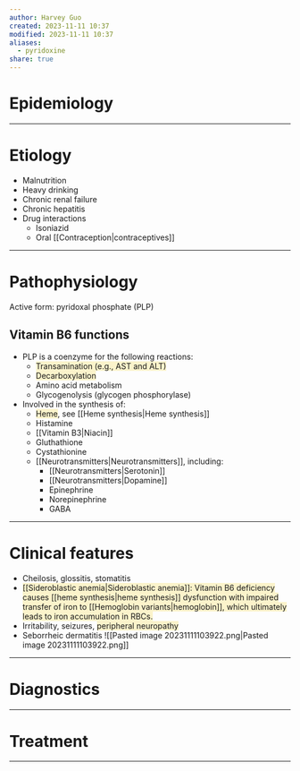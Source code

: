 ```yaml
---
author: Harvey Guo
created: 2023-11-11 10:37
modified: 2023-11-11 10:37
aliases:
  - pyridoxine
share: true
---
```

# Epidemiology


---
# Etiology
- Malnutrition
- Heavy drinking
- Chronic renal failure
- Chronic hepatitis
- Drug interactions
	- Isoniazid 
	- Oral [[Contraception|contraceptives]]

---
# Pathophysiology
Active form: pyridoxal phosphate (PLP)
## Vitamin B6 functions
- PLP is a coenzyme for the following reactions:
	- <span style="background:rgba(240, 200, 0, 0.2)">Transamination (e.g., AST and ALT)</span>
	- <span style="background:rgba(240, 200, 0, 0.2)">Decarboxylation</span>
	- Amino acid metabolism
	- Glycogenolysis (glycogen phosphorylase)
- Involved in the synthesis of:
	- <span style="background:rgba(240, 200, 0, 0.2)">Heme</span>, see [[Heme synthesis|Heme synthesis]]
	- Histamine
	- [[Vitamin B3|Niacin]]
	- Gluthathione
	- Cystathionine 
	- [[Neurotransmitters|Neurotransmitters]], including:
		- [[Neurotransmitters|Serotonin]]
		- [[Neurotransmitters|Dopamine]]
		- Epinephrine
		- Norepinephrine
		- GABA

---
# Clinical features
- Cheilosis, glossitis, stomatitis
- <span style="background:rgba(240, 200, 0, 0.2)">[[Sideroblastic anemia|Sideroblastic anemia]]: Vitamin B6 deficiency causes [[heme synthesis|heme synthesis]] dysfunction with impaired transfer of iron to [[Hemoglobin variants|hemoglobin]], which ultimately leads to iron accumulation in RBCs.</span>
- Irritability, seizures, <span style="background:rgba(240, 200, 0, 0.2)">peripheral neuropathy</span>
- Seborrheic dermatitis
![[Pasted image 20231111103922.png|Pasted image 20231111103922.png]]

---
# Diagnostics


---
# Treatment


---
